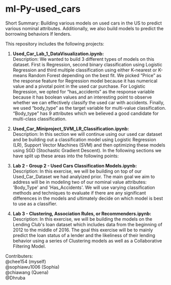 # ml-Py-used_cars
Short Summary: Building various models on used cars in the US to predict various nominal attributes. Additionally, we also build models to predict the borrowing behaviors lf lenders.

This repository includes the following projects:
1. **Used_Car_Lab_1_DataVisualization.ipynb:**<br />
Description: We wanted to build 3 different types of models on this dataset. First is Regression, second binary classification using Logistic Regression and third multiple classification using either K-nearest or K-means Random Forest depending on the best fit. We picked “Price” as the response feature for Regression model because it has numerical value and a pivotal point in the used car purchase. For Logistic Regression, we opted for “has_accidents” as the response variable because it has boolean values and an interesting point to observe whether we can effectively classify the used car with accidents. Finally, we used “body_type” as the target variable for multi-value classification. “Body_type” has 9 attributes which we believed a good candidate for multi-class classification.

2. **Used_Car_Miniproject_SVM_LR_Classification.ipynb:**<br />
Description: In this section we will continue using our used car dataset and be building out a classification model using Logistic Regression (LR), Support Vector Machines (SVM) and then optimizing these models using SGD (Stochastic Gradient Descent). In the following sections we have split up these areas into the following points:

3. **Lab 2 - Group 2 - Used Cars Classification Models.ipynb:**<br />
Description: In this exercise, we will be building on top of our Used_Car_Dataset we had analyized prior. The main goal we aim to address will be in modeling two of our nominal value attributes: 'Body_Type' and 'Has_Accidents'. We will use varying classification methods and techniques to evaluate if there are any significant differences in the models and ultimately decide on which model is best to use as a classifier.

4. **Lab 3 - Clustering, Association Rules, or Recommenders.ipynb:**<br />
Description: In this exercise, we will be building the models on the Lending Club's loan dataset which includes data from the beginning of 2012 to the middle of 2016. The goal this exercise will be to mainly predict the loan status of a lender and the likeliness of their lending behavior using a series of Clustering models as well as a Collaborative Filtering Model.


Contributers:<br />
@chee154 (myself) <br />
@sophiawu1006 (Sophia)<br />
@chiawang (Quena)<br />
@Dhruba

